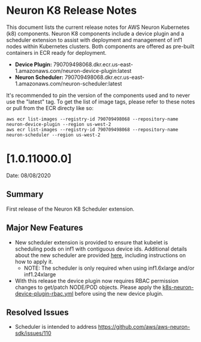 # Neuron K8 Release Notes

This document lists the current release notes for AWS Neuron Kubernetes (k8) components.  Neuron K8 components include a device plugin and a scheduler extension to assist with deployment and management of inf1 nodes within Kubernetes clusters.  Both components are offered as pre-built containers in ECR ready for deployment.  

* **Device Plugin:** 790709498068.dkr.ecr.us-east-1.amazonaws.com/neuron-device-plugin:latest  
* **Neuron Scheduler:** 790709498068.dkr.ecr.us-east-1.amazonaws.com/neuron-scheduler:latest  
  
It's recommended to pin the version of the components used and to never use the "latest" tag.  To get the list of image tags, please refer to these notes or pull from the ECR directy like so:
```
aws ecr list-images --registry-id 790709498068 --repository-name  neuron-device-plugin --region us-west-2
aws ecr list-images --registry-id 790709498068 --repository-name  neuron-scheduler --region us-west-2
```


# [1.0.11000.0]

Date: 08/08/2020

## Summary
First release of the Neuron K8 Scheduler extension.

## Major New Features
* New scheduler extension is provided to ensure that kubelet is scheduling pods on inf1 with contiguous device ids.  Additional details about the new scheduler are provided [here](../docs/neuron-container-tools/k8s-neuron-scheduler.md), including instructions on how to apply it.  
  * NOTE: The scheduler is only required when using inf1.6xlarge and/or inf1.24xlarge
* With this release the device plugin now requires RBAC permission changes to get/patch NODE/POD objects.  Please apply the [k8s-neuron-device-plugin-rbac.yml](../docs/neuron-container-tools/k8s-neuron-device-plugin-rbac.yml) before using the new device plugin.

## Resolved Issues
* Scheduler is intended to address https://github.com/aws/aws-neuron-sdk/issues/110
